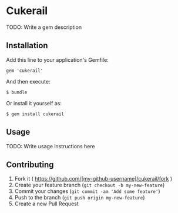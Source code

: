 # Cukerail

TODO: Write a gem description

## Installation

Add this line to your application's Gemfile:

    gem 'cukerail'

And then execute:

    $ bundle

Or install it yourself as:

    $ gem install cukerail

## Usage

TODO: Write usage instructions here

## Contributing

1. Fork it ( https://github.com/[my-github-username]/cukerail/fork )
2. Create your feature branch (`git checkout -b my-new-feature`)
3. Commit your changes (`git commit -am 'Add some feature'`)
4. Push to the branch (`git push origin my-new-feature`)
5. Create a new Pull Request
